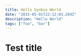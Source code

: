 ```yaml
---
title: Hello Synbio World
date: "2015-05-01T22:12:03.284Z"
description: "Hello World"
tags: ["foo", "bar"]
---
```


# Test title
